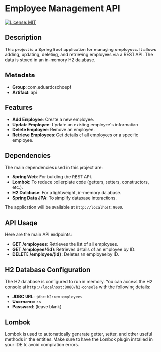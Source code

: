 # Employee Management API
[![License: MIT](https://img.shields.io/badge/License-MIT-yellow.svg)](https://opensource.org/licenses/MIT)

## Description
This project is a Spring Boot application for managing employees. It allows adding, updating, deleting, and retrieving employees via a REST API. The data is stored in an in-memory H2 database.

## Metadata
- **Group**: com.eduardoschoepf
- **Artifact**: api

## Features
- **Add Employee**: Create a new employee.
- **Update Employee**: Update an existing employee's information.
- **Delete Employee**: Remove an employee.
- **Retrieve Employees**: Get details of all employees or a specific employee.

## Dependencies
The main dependencies used in this project are:
- **Spring Web**: For building the REST API.
- **Lombok**: To reduce boilerplate code (getters, setters, constructors, etc.).
- **H2 Database**: For a lightweight, in-memory database.
- **Spring Data JPA**: To simplify database interactions.

The application will be available at `http://localhost:9000`.

## API Usage
Here are the main API endpoints:

- **GET /employees**: Retrieves the list of all employees.
- **GET /employee/{id}**: Retrieves details of an employee by ID.
- **DELETE /employee/{id}**: Deletes an employee by ID.

## H2 Database Configuration
The H2 database is configured to run in memory. You can access the H2 console at `http://localhost:8080/h2-console` with the following details:
- **JDBC URL**: `jdbc:h2:mem:employees`
- **Username**: `sa`
- **Password**: (leave blank)

## Lombok
Lombok is used to automatically generate getter, setter, and other useful methods in the entities. Make sure to have the Lombok plugin installed in your IDE to avoid compilation errors.
